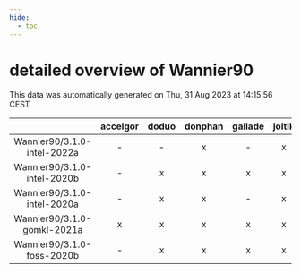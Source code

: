 ```yaml
---
hide:
  - toc
---
```


detailed overview of Wannier90
==============================


This data was automatically generated on Thu, 31 Aug 2023 at 14:15:56 CEST  

| |accelgor|doduo|donphan|gallade|joltik|skitty|swalot|victini|
| :---: | :---: | :---: | :---: | :---: | :---: | :---: | :---: | :---: |
|Wannier90/3.1.0-intel-2022a|-|-|x|-|x|x|x|x|
|Wannier90/3.1.0-intel-2020b|-|x|x|x|x|x|x|x|
|Wannier90/3.1.0-intel-2020a|-|x|x|-|x|x|x|x|
|Wannier90/3.1.0-gomkl-2021a|x|x|x|x|x|x|x|x|
|Wannier90/3.1.0-foss-2020b|-|x|x|x|x|x|x|x|
